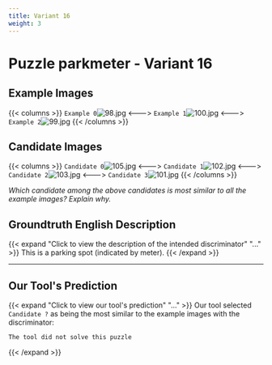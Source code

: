 ```yaml
---
title: Variant 16
weight: 3
---
```


# Puzzle parkmeter - Variant 16

## Example Images
{{< columns >}}
`Example 0`![98.jpg](/natscene_data/images/98.jpg)
<--->
`Example 1`![100.jpg](/natscene_data/images/100.jpg)
<--->
`Example 2`![99.jpg](/natscene_data/images/99.jpg)
{{< /columns >}}

## Candidate Images
{{< columns >}}
`Candidate 0`![105.jpg](/natscene_data/images/105.jpg)
<--->
`Candidate 1`![102.jpg](/natscene_data/images/102.jpg)
<--->
`Candidate 2`![103.jpg](/natscene_data/images/103.jpg)
<--->
`Candidate 3`![101.jpg](/natscene_data/images/101.jpg)
{{< /columns >}}

*Which candidate among the above candidates is most similar to all the example images? Explain why.*

## Groundtruth English Description

{{< expand "Click to view the description of the intended discriminator" "..." >}}
This is a parking spot (indicated by meter).
{{< /expand >}}

---



## Our Tool's Prediction

{{< expand "Click to view our tool's prediction" "..." >}}
Our tool selected `Candidate ?` as being the most similar to the example images with the discriminator:
```plaintext
The tool did not solve this puzzle
```
{{< /expand >}}
